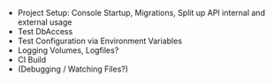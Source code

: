 - Project Setup: Console Startup, Migrations, Split up API internal and external usage
- Test DbAccess
- Test Configuration via Environment Variables
- Logging Volumes, Logfiles?
- CI Build
- (Debugging / Watching Files?)